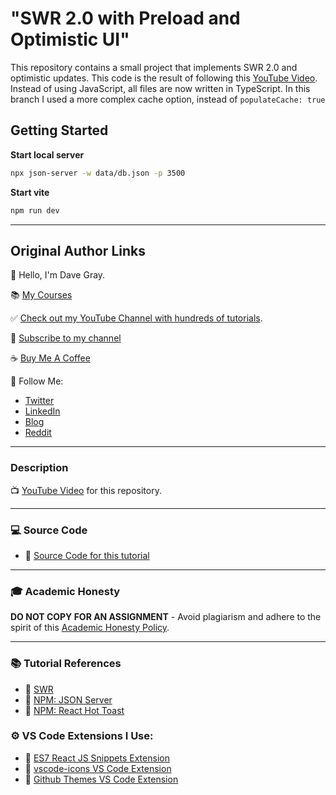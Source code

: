 # "SWR 2.0 with Preload and Optimistic UI"

This repository contains a small project that implements SWR 2.0 and optimistic updates.
This code is the result of following this [YouTube Video](https://youtu.be/6gb6oyO1Tyg).
Instead of using JavaScript, all files are now written in TypeScript.
In this branch I used a more complex cache option, instead of `populateCache: true`

## Getting Started

**Start local server**

```bash
npx json-server -w data/db.json -p 3500
```

**Start vite**

```bash
npm run dev
```

---

## Original Author Links

👋 Hello, I'm Dave Gray.

📚 [My Courses](https://courses.davegray.codes/)

✅ [Check out my YouTube Channel with hundreds of tutorials](https://www.youtube.com/DaveGrayTeachesCode).

🚩 [Subscribe to my channel](https://bit.ly/3nGHmNn)

☕ [Buy Me A Coffee](https://buymeacoffee.com/DaveGray)

🚀 Follow Me:

- [Twitter](https://twitter.com/yesdavidgray)
- [LinkedIn](https://www.linkedin.com/in/davidagray/)
- [Blog](https://yesdavidgray.com)
- [Reddit](https://www.reddit.com/user/DaveOnEleven)

---

### Description

📺 [YouTube Video](https://youtu.be/6gb6oyO1Tyg) for this repository.

---

### 💻 Source Code

- 🔗 [Source Code for this tutorial](https://github.com/gitdagray/react-swr)

---

### 🎓 Academic Honesty

**DO NOT COPY FOR AN ASSIGNMENT** - Avoid plagiarism and adhere to the spirit of this [Academic Honesty Policy](https://www.freecodecamp.org/news/academic-honesty-policy/).

---

### 📚 Tutorial References

- 🔗 [SWR](https://swr.vercel.app/)
- 🔗 [NPM: JSON Server](https://www.npmjs.com/package/json-server)
- 🔗 [NPM: React Hot Toast](https://www.npmjs.com/package/react-hot-toast)

### ⚙ VS Code Extensions I Use:

- 🔗 [ES7 React JS Snippets Extension](https://marketplace.visualstudio.com/items?itemName=dsznajder.es7-react-js-snippets)
- 🔗 [vscode-icons VS Code Extension](https://marketplace.visualstudio.com/items?itemName=vscode-icons-team.vscode-icons)
- 🔗 [Github Themes VS Code Extension](https://marketplace.visualstudio.com/items?itemName=GitHub.github-vscode-theme)
